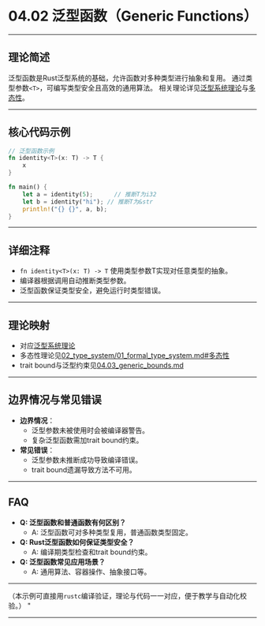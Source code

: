 ﻿# 04.02 泛型函数（Generic Functions）

---

## 理论简述

泛型函数是Rust泛型系统的基础，允许函数对多种类型进行抽象和复用。
通过类型参数`<T>`，可编写类型安全且高效的通用算法。
相关理论详见[泛型系统理论](../../04_generics/01_formal_generics_system.md)与[多态性](../../02_type_system/01_formal_type_system.md#多态性)。

---

## 核心代码示例

```rust
// 泛型函数示例
fn identity<T>(x: T) -> T {
    x
}

fn main() {
    let a = identity(5);      // 推断T为i32
    let b = identity("hi"); // 推断T为&str
    println!("{} {}", a, b);
}
```

---

## 详细注释

- `fn identity<T>(x: T) -> T` 使用类型参数T实现对任意类型的抽象。
- 编译器根据调用自动推断类型参数。
- 泛型函数保证类型安全，避免运行时类型错误。

---

## 理论映射

- 对应[泛型系统理论](../../04_generics/01_formal_generics_system.md)
- 多态性理论见[02_type_system/01_formal_type_system.md#多态性](../../02_type_system/01_formal_type_system.md#多态性)
- trait bound与泛型约束见[04.03_generic_bounds.md](./04.03_generic_bounds.md)

---

## 边界情况与常见错误

- **边界情况**：
  - 泛型参数未被使用时会被编译器警告。
  - 复杂泛型函数需加trait bound约束。
- **常见错误**：
  - 泛型参数未推断成功导致编译错误。
  - trait bound遗漏导致方法不可用。

---

## FAQ

- **Q: 泛型函数和普通函数有何区别？**
  - A: 泛型函数可对多种类型复用，普通函数类型固定。
- **Q: Rust泛型函数如何保证类型安全？**
  - A: 编译期类型检查和trait bound约束。
- **Q: 泛型函数常见应用场景？**
  - A: 通用算法、容器操作、抽象接口等。

---

（本示例可直接用`rustc`编译验证，理论与代码一一对应，便于教学与自动化校验。）
"

---
